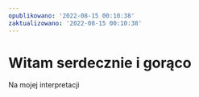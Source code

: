```yaml
---
opublikowano: '2022-08-15 00:10:38'
zaktualizowano: '2022-08-15 00:10:38'
---
```

# Witam serdecznie i gorąco

Na mojej interpretacji

